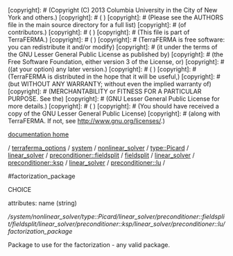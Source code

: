 [copyright]: # (Copyright (C) 2013 Columbia University in the City of New York and others.)
[copyright]: # ( )
[copyright]: # (Please see the AUTHORS file in the main source directory for a full list)
[copyright]: # (of contributors.)
[copyright]: # ( )
[copyright]: # (This file is part of TerraFERMA.)
[copyright]: # ( )
[copyright]: # (TerraFERMA is free software: you can redistribute it and/or modify)
[copyright]: # (it under the terms of the GNU Lesser General Public License as published by)
[copyright]: # (the Free Software Foundation, either version 3 of the License, or)
[copyright]: # ((at your option) any later version.)
[copyright]: # ( )
[copyright]: # (TerraFERMA is distributed in the hope that it will be useful,)
[copyright]: # (but WITHOUT ANY WARRANTY; without even the implied warranty of)
[copyright]: # (MERCHANTABILITY or FITNESS FOR A PARTICULAR PURPOSE. See the)
[copyright]: # (GNU Lesser General Public License for more details.)
[copyright]: # ( )
[copyright]: # (You should have received a copy of the GNU Lesser General Public License)
[copyright]: # (along with TerraFERMA. If not, see <http://www.gnu.org/licenses/>.)

[documentation home](Documentation)

/ [terraferma_options](../../../../../../../../../../../terraferma_options) / [system](../../../../../../../../../../system) / [nonlinear_solver](../../../../../../../../../nonlinear_solver) / [type::Picard](../../../../../../../../type__Picard) / [linear_solver](../../../../../../../linear_solver) / [preconditioner::fieldsplit](../../../../../../preconditioner__fieldsplit) / [fieldsplit](../../../../../fieldsplit) / [linear_solver](../../../../linear_solver) / [preconditioner::ksp](../../../preconditioner__ksp) / [linear_solver](../../linear_solver) / [preconditioner::lu](../preconditioner__lu) /

#factorization_package

CHOICE 

attributes: name (string) 

*/system/nonlinear_solver/type::Picard/linear_solver/preconditioner::fieldsplit/fieldsplit/linear_solver/preconditioner::ksp/linear_solver/preconditioner::lu/factorization_package*

Package to use for the factorization - any valid package.

[autogenerated]: # (This file was automatically generated from the schema file:/home/cwilson/repos/github/TerraFERMA/TerraFERMA/buckettools/schemas/solvers.rng.)

